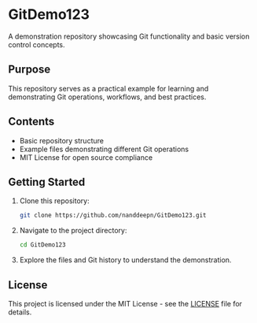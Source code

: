# GitDemo123

A demonstration repository showcasing Git functionality and basic version control concepts.

## Purpose

This repository serves as a practical example for learning and demonstrating Git operations, workflows, and best practices.

## Contents

- Basic repository structure
- Example files demonstrating different Git operations
- MIT License for open source compliance

## Getting Started

1. Clone this repository:
   ```bash
   git clone https://github.com/nanddeepn/GitDemo123.git
   ```

2. Navigate to the project directory:
   ```bash
   cd GitDemo123
   ```

3. Explore the files and Git history to understand the demonstration.

## License

This project is licensed under the MIT License - see the [LICENSE](LICENSE) file for details.